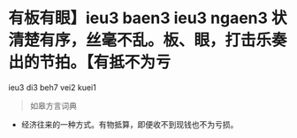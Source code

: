 # 有板有眼】ieu3 baen3 ieu3 ngaen3 状清楚有序，丝毫不乱。板、眼，打击乐奏出的节拍。【有抵不为亏
ieu3 di3 beh7 vei2 kuei1
> 如皋方言词典
- 经济往来的一种方式。有物抵算，即便收不到现钱也不为亏损。
